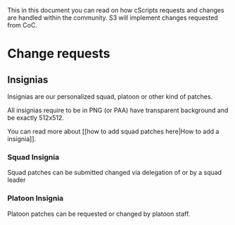 This in this document you can read on how cScripts requests and changes are handled within the community. S3 will implement changes requested from CoC.

# Change requests

## Insignias 
Insignias are our personalized squad, platoon or other kind of patches.
 
All insignias require to be in PNG (or PAA) have transparent background and be exactly 512x512.

You can read more about [[how to add squad patches here|How to add a insignia]].

### Squad Insignia
Squad patches can be submitted changed via delegation of or by a squad leader

### Platoon Insignia 
Platoon patches can be requested or changed by platoon staff. 